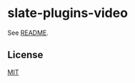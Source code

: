 # slate-plugins-video

See [README](https://github.com/udecode/slate-plugins).

## License

[MIT](../../../LICENSE)
